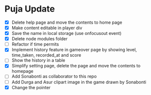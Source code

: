 # Puja Update
- [x] Delete help page and move the contents to home page
- [x] Make content editable in player div
- [x] Save the name in local storage (use onfocusout event)
- [x] Delete node modules folder
- [ ] Refactor if time permits 
- [x] Implement history feature in gameover page by showing level, time_taken, recorded_at and score
- [ ] Show the history in a table
- [x] Simplify setting page, delete the page and move the contents to homepage
- [ ] Add Sonabonti as collaborator to this repo
- [ ] Add Durga and Asur clipart image in the game drawn by Sonabonti 
- [x] Change the pointer